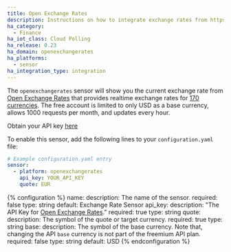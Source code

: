 ```yaml
---
title: Open Exchange Rates
description: Instructions on how to integrate exchange rates from https://openexchangerates.org within Home Assistant.
ha_category:
  - Finance
ha_iot_class: Cloud Polling
ha_release: 0.23
ha_domain: openexchangerates
ha_platforms:
  - sensor
ha_integration_type: integration
---
```


The `openexchangerates` sensor will show you the current exchange rate from [Open Exchange Rates](https://openexchangerates.org) that provides realtime exchange rates for [170 currencies](https://openexchangerates.org/currencies). The free account is limited to only USD as a base currency, allows 1000 requests per month, and updates every hour.

Obtain your API key [here](https://openexchangerates.org/signup)

To enable this sensor, add the following lines to your `configuration.yaml` file:

```yaml
# Example configuration.yaml entry
sensor:
  - platform: openexchangerates
    api_key: YOUR_API_KEY
    quote: EUR
```

{% configuration %}
name:
  description: The name of the sensor.
  required: false
  type: string
  default: Exchange Rate Sensor
api_key:
  description: "The API Key for [Open Exchange Rates](https://openexchangerates.org)."
  required: true
  type: string
quote:
  description: The symbol of the quote or target currency.
  required: true
  type: string
base:
  description: The symbol of the base currency. Note that, changing the API `base` currency is not part of the freemium API plan.
  required: false
  type: string
  default: USD
{% endconfiguration %}

